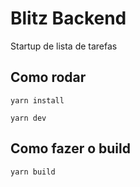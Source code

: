 # Blitz Backend

Startup de lista de tarefas

## Como rodar

`yarn install`

`yarn dev`

## Como fazer o build

`yarn build`